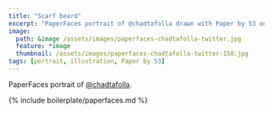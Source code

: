 ```yaml
---
title: "Scarf beard"
excerpt: "PaperFaces portrait of @chadtafolla drawn with Paper by 53 on an iPad."
image: 
  path: &image /assets/images/paperfaces-chadtafolla-twitter.jpg 
  feature: *image
  thumbnail: /assets/images/paperfaces-chadtafolla-twitter-150.jpg
tags: [portrait, illustration, Paper by 53]
---
```


PaperFaces portrait of [@chadtafolla](http://twitter.com/chadtafolla).

{% include boilerplate/paperfaces.md %}
